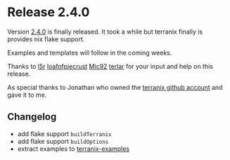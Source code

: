 # Release 2.4.0

Version [2.4.0](https://github.com/terranix/terranix/releases/tag/2.4.0)
is finally released.
It took a while but terranix finally
is provides nix flake support.

Examples and templates will follow in the coming weeks.

Thanks to
[l5r](https://github.com/l5r)
[loafofpiecrust](https://github.com/loafofpiecrust)
[Mic92](https://github.com/Mic92)
[terlar](https://github.com/terlar)
for your input and help on this release.

As special thanks to Jonathan who owned the
[terranix github account](https://github.com/terranix/)
and gave it to me.

## Changelog

- add flake support `buildTerranix`
- add flake support `buildOptions`
- extract examples to [terranix-examples](https://github.com/terranix/terranix-examples)
